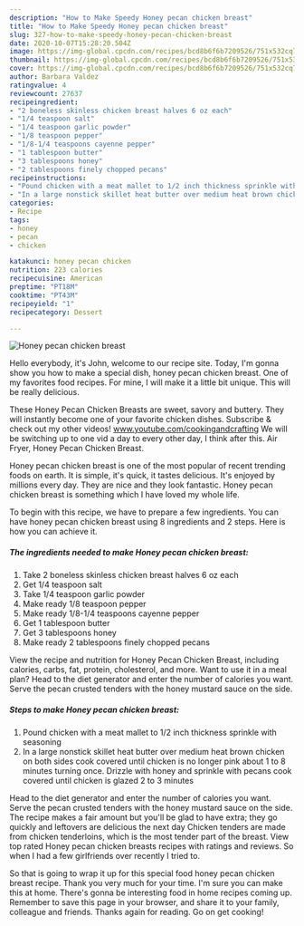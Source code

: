 ```yaml
---
description: "How to Make Speedy Honey pecan chicken breast"
title: "How to Make Speedy Honey pecan chicken breast"
slug: 327-how-to-make-speedy-honey-pecan-chicken-breast
date: 2020-10-07T15:28:20.504Z
image: https://img-global.cpcdn.com/recipes/bcd8b6f6b7209526/751x532cq70/honey-pecan-chicken-breast-recipe-main-photo.jpg
thumbnail: https://img-global.cpcdn.com/recipes/bcd8b6f6b7209526/751x532cq70/honey-pecan-chicken-breast-recipe-main-photo.jpg
cover: https://img-global.cpcdn.com/recipes/bcd8b6f6b7209526/751x532cq70/honey-pecan-chicken-breast-recipe-main-photo.jpg
author: Barbara Valdez
ratingvalue: 4
reviewcount: 27637
recipeingredient:
- "2 boneless skinless chicken breast halves 6 oz each"
- "1/4 teaspoon salt"
- "1/4 teaspoon garlic powder"
- "1/8 teaspoon pepper"
- "1/8-1/4 teaspoons cayenne pepper"
- "1 tablespoon butter"
- "3 tablespoons honey"
- "2 tablespoons finely chopped pecans"
recipeinstructions:
- "Pound chicken with a meat mallet to 1/2 inch thickness sprinkle with seasoning"
- "In a large nonstick skillet heat butter over medium heat brown chicken on both sides cook covered until chicken is no longer pink about 1 to 8 minutes turning once. Drizzle with honey and sprinkle with pecans cook covered until chicken is glazed 2 to 3 minutes"
categories:
- Recipe
tags:
- honey
- pecan
- chicken

katakunci: honey pecan chicken 
nutrition: 223 calories
recipecuisine: American
preptime: "PT18M"
cooktime: "PT43M"
recipeyield: "1"
recipecategory: Dessert

---
```



![Honey pecan chicken breast](https://img-global.cpcdn.com/recipes/bcd8b6f6b7209526/751x532cq70/honey-pecan-chicken-breast-recipe-main-photo.jpg)

Hello everybody, it's John, welcome to our recipe site. Today, I'm gonna show you how to make a special dish, honey pecan chicken breast. One of my favorites food recipes. For mine, I will make it a little bit unique. This will be really delicious.

These Honey Pecan Chicken Breasts are sweet, savory and buttery. They will instantly become one of your favorite chicken dishes. Subscribe &amp; check out my other videos! www.youtube.com/cookingandcrafting We will be switching up to one vid a day to every other day, I think after this. Air Fryer, Honey Pecan Chicken Breast.

Honey pecan chicken breast is one of the most popular of recent trending foods on earth. It is simple, it's quick, it tastes delicious. It's enjoyed by millions every day. They are nice and they look fantastic. Honey pecan chicken breast is something which I have loved my whole life.


To begin with this recipe, we have to prepare a few ingredients. You can have honey pecan chicken breast using 8 ingredients and 2 steps. Here is how you can achieve it.

<!--inarticleads1-->

##### The ingredients needed to make Honey pecan chicken breast:

1. Take 2 boneless skinless chicken breast halves 6 oz each
1. Get 1/4 teaspoon salt
1. Take 1/4 teaspoon garlic powder
1. Make ready 1/8 teaspoon pepper
1. Make ready 1/8-1/4 teaspoons cayenne pepper
1. Get 1 tablespoon butter
1. Get 3 tablespoons honey
1. Make ready 2 tablespoons finely chopped pecans


View the recipe and nutrition for Honey Pecan Chicken Breast, including calories, carbs, fat, protein, cholesterol, and more. Want to use it in a meal plan? Head to the diet generator and enter the number of calories you want. Serve the pecan crusted tenders with the honey mustard sauce on the side. 

<!--inarticleads2-->

##### Steps to make Honey pecan chicken breast:

1. Pound chicken with a meat mallet to 1/2 inch thickness sprinkle with seasoning
1. In a large nonstick skillet heat butter over medium heat brown chicken on both sides cook covered until chicken is no longer pink about 1 to 8 minutes turning once. Drizzle with honey and sprinkle with pecans cook covered until chicken is glazed 2 to 3 minutes


Head to the diet generator and enter the number of calories you want. Serve the pecan crusted tenders with the honey mustard sauce on the side. The recipe makes a fair amount but you&#39;ll be glad to have extra; they go quickly and leftovers are delicious the next day Chicken tenders are made from chicken tenderloins, which is the most tender part of the breast. View top rated Honey pecan chicken breasts recipes with ratings and reviews. So when I had a few girlfriends over recently I tried to. 

So that is going to wrap it up for this special food honey pecan chicken breast recipe. Thank you very much for your time. I'm sure you can make this at home. There's gonna be interesting food in home recipes coming up. Remember to save this page in your browser, and share it to your family, colleague and friends. Thanks again for reading. Go on get cooking!
